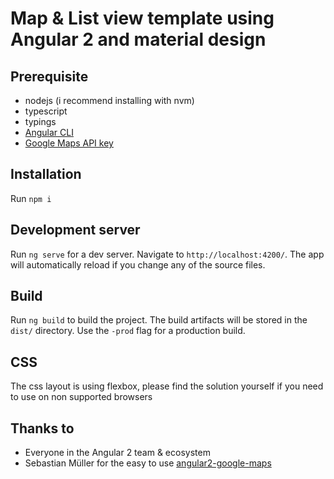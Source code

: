# Map & List view template using Angular 2 and material design

## Prerequisite
- nodejs (i recommend installing with nvm)
- typescript
- typings
- [Angular CLI](https://github.com/angular/angular-cli)
- [Google Maps API key](https://developers.google.com/maps/documentation/javascript/get-api-key)

## Installation
Run `npm i`

## Development server
Run `ng serve` for a dev server. Navigate to `http://localhost:4200/`. The app will automatically reload if you change any of the source files.

## Build
Run `ng build` to build the project. The build artifacts will be stored in the `dist/` directory. Use the `-prod` flag for a production build.

## CSS
The css layout is using flexbox, please find the solution yourself if you need to use on non supported browsers

## Thanks to
- Everyone in the Angular 2 team & ecosystem
- Sebastian Müller for the easy to use [angular2-google-maps ](https://github.com/SebastianM/angular2-google-maps)